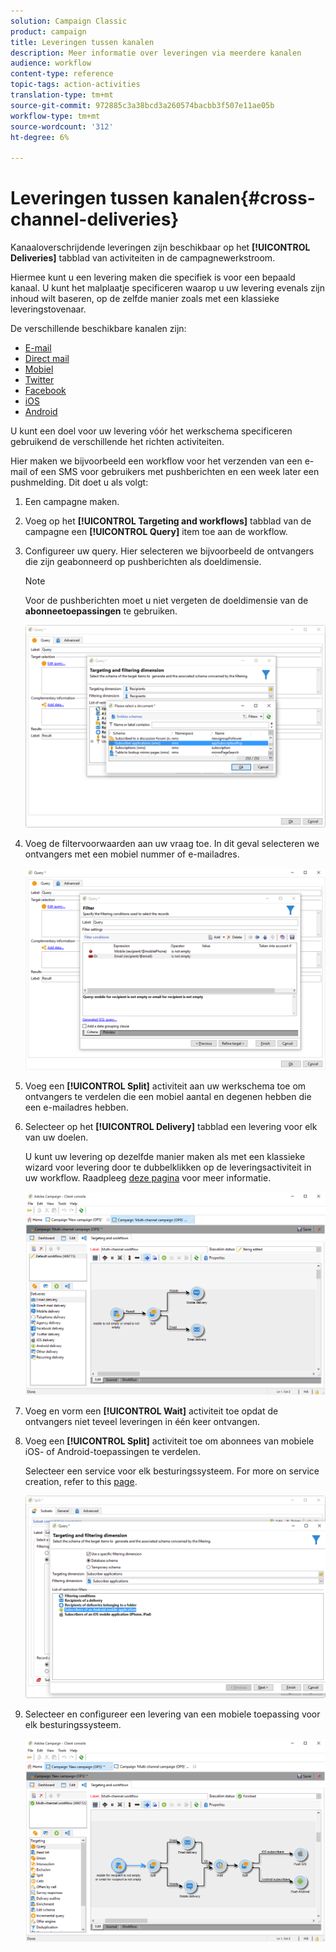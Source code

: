 ```yaml
---
solution: Campaign Classic
product: campaign
title: Leveringen tussen kanalen
description: Meer informatie over leveringen via meerdere kanalen
audience: workflow
content-type: reference
topic-tags: action-activities
translation-type: tm+mt
source-git-commit: 972885c3a38bcd3a260574bacbb3f507e11ae05b
workflow-type: tm+mt
source-wordcount: '312'
ht-degree: 6%

---
```



# Leveringen tussen kanalen{#cross-channel-deliveries}

Kanaaloverschrijdende leveringen zijn beschikbaar op het **[!UICONTROL Deliveries]** tabblad van activiteiten in de campagnewerkstroom.

Hiermee kunt u een levering maken die specifiek is voor een bepaald kanaal. U kunt het malplaatje specificeren waarop u uw levering evenals zijn inhoud wilt baseren, op de zelfde manier zoals met een klassieke leveringstovenaar.

De verschillende beschikbare kanalen zijn:

* [E-mail](../../delivery/using/about-email-channel.md)
* [Direct mail](../../delivery/using/about-direct-mail-channel.md)
* [Mobiel](../../delivery/using/sms-channel.md)
* [Twitter](../../social/using/publishing-on-twitter.md)
* [Facebook](../../social/using/publishing-on-facebook.md)
* [iOS](../../delivery/using/creating-notifications.md#sending-notifications-on-ios)
* [Android](../../delivery/using/creating-notifications.md#sending-notifications-on-android)

U kunt een doel voor uw levering vóór het werkschema specificeren gebruikend de verschillende het richten activiteiten.

Hier maken we bijvoorbeeld een workflow voor het verzenden van een e-mail of een SMS voor gebruikers met pushberichten en een week later een pushmelding. Dit doet u als volgt:

1. Een campagne maken.
1. Voeg op het **[!UICONTROL Targeting and workflows]** tabblad van de campagne een **[!UICONTROL Query]** item toe aan de workflow.
1. Configureer uw query. Hier selecteren we bijvoorbeeld de ontvangers die zijn geabonneerd op pushberichten als doeldimensie.

   >[!NOTE]
   >
   >Voor de pushberichten moet u niet vergeten de doeldimensie van de **abonneetoepassingen** te gebruiken.

   ![](assets/cross_channel_delivery_1.png)

1. Voeg de filtervoorwaarden aan uw vraag toe. In dit geval selecteren we ontvangers met een mobiel nummer of e-mailadres.

   ![](assets/cross_channel_delivery_2.png)

1. Voeg een **[!UICONTROL Split]** activiteit aan uw werkschema toe om ontvangers te verdelen die een mobiel aantal en degenen hebben die een e-mailadres hebben.
1. Selecteer op het **[!UICONTROL Delivery]** tabblad een levering voor elk van uw doelen.

   U kunt uw levering op dezelfde manier maken als met een klassieke wizard voor levering door te dubbelklikken op de leveringsactiviteit in uw workflow. Raadpleeg [deze pagina](../../delivery/using/about-email-channel.md) voor meer informatie.

   ![](assets/cross_channel_delivery_3.png)

1. Voeg en vorm een **[!UICONTROL Wait]** activiteit toe opdat de ontvangers niet teveel leveringen in één keer ontvangen.
1. Voeg een **[!UICONTROL Split]** activiteit toe om abonnees van mobiele iOS- of Android-toepassingen te verdelen.

   Selecteer een service voor elk besturingssysteem. For more on service creation, refer to this [page](../../delivery/using/configuring-the-mobile-application.md).

   ![](assets/cross_channel_delivery_4.png)

1. Selecteer en configureer een levering van een mobiele toepassing voor elk besturingssysteem.

   ![](assets/cross_channel_delivery_5.png)
